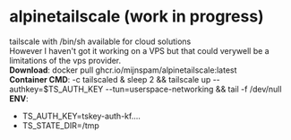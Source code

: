 # alpinetailscale (work in progress)
tailscale with /bin/sh available for cloud solutions<br>
However I haven't got it working on a VPS but that could verywell be a limitations of the vps provider.<br>
**Download**: docker pull ghcr.io/mijnspam/alpinetailscale:latest<br>
**Container CMD**: -c tailscaled & sleep 2 && tailscale up --authkey=$TS_AUTH_KEY --tun=userspace-networking && tail -f /dev/null<br>
**ENV**:<br>
- TS_AUTH_KEY=tskey-auth-kf.... <the tailscale auth key><br>
- TS_STATE_DIR=/tmp<br>
